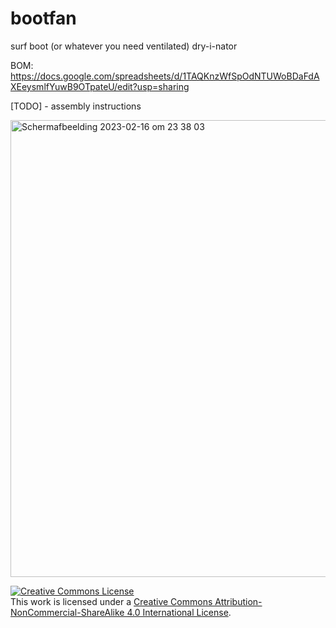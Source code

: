 # bootfan
surf boot (or whatever you need ventilated) dry-i-nator

BOM: 
https://docs.google.com/spreadsheets/d/1TAQKnzWfSpOdNTUWoBDaFdAXEeysmlfYuwB9OTpateU/edit?usp=sharing

[TODO] - assembly instructions

<img width="731" alt="Schermafbeelding 2023-02-16 om 23 38 03" src="https://user-images.githubusercontent.com/87802942/219502925-1fbccebe-7d6e-492c-9f8e-acd24c35c588.png">


<a rel="license" href="http://creativecommons.org/licenses/by-nc-sa/4.0/"><img alt="Creative Commons License" style="border-width:0" src="https://i.creativecommons.org/l/by-nc-sa/4.0/88x31.png" /></a><br />This work is licensed under a <a rel="license" href="http://creativecommons.org/licenses/by-nc-sa/4.0/">Creative Commons Attribution-NonCommercial-ShareAlike 4.0 International License</a>.
